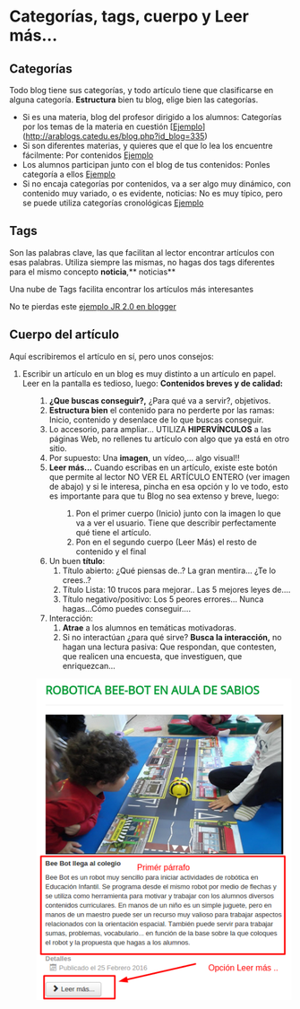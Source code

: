 
# Categorías, tags, cuerpo y Leer más...

## Categorías

Todo blog tiene sus categorías, y todo artículo tiene que clasificarse en alguna categoría. **Estructura** bien tu blog, elige bien las categorías.

- Si es una materia, blog del profesor dirigido a los alumnos: Categorías por los temas de la materia en cuestión [[Ejemplo](http://englishjoinsus.blogspot.com.es/)](http://arablogs.catedu.es/blog.php?id_blog=335)
- Si son diferentes materias, y quieres que el que lo lea los encuentre fácilmente: Por contenidos [Ejemplo](http://arablogs.catedu.es/blog.php?id_blog=702)
- Los alumnos participan junto con el blog de tus contenidos: Ponles categoría a ellos [Ejemplo](http://arablogs.catedu.es/blog.php?id_blog=2544)
- Si no encaja categorías por contenidos, va a ser algo muy dinámico, con contenido muy variado, o es evidente, noticias: No es muy típico, pero se puede utiliza categorías cronológicas [Ejemplo](http://arablogs.catedu.es/blog.php?id_blog=1194)

## Tags

Son las palabras clave, las que facilitan al lector encontrar artículos con esas palabras. Utiliza siempre las mismas, no hagas dos tags diferentes para el mismo concepto **noticia**,** noticias**

Una nube de Tags facilita encontrar los artículos más interesantes

No te pierdas este [ejemplo JR 2.0 en blogger](http://jr2punto0.blogspot.com.es/)

## Cuerpo del artículo

Aquí escribiremos el artículo en sí, pero unos consejos:


1. Escribir un artículo en un blog es muy distinto a un artículo en papel. Leer en la pantalla es tedioso, luego: **Contenidos breves y de calidad:**<ol>
    1. **¿Que buscas conseguir?,** ¿Para qué va a servir?, objetivos.
    1. **Estructura bien** el contenido para no perderte por las ramas: Inicio, contenido y desenlace de lo que buscas conseguir.
    1. Lo accesorio, para ampliar... UTILIZA **HIPERVÍNCULOS** a las páginas Web, no rellenes tu artículo con algo que ya está en otro sitio.
    1. Por supuesto: Una **imagen**, un vídeo,... algo visual!!
    1. **Leer más...** Cuando escribas en un artículo, existe este botón que permite al lector NO VER EL ARTÍCULO ENTERO (ver imagen de abajo) y si le interesa, pincha en esa opción y lo ve todo, esto es importante para que tu Blog no sea extenso y breve, luego:<ol>
        1. Pon el primer cuerpo (Inicio) junto con la imagen lo que va a ver el usuario. Tiene que describir perfectamente qué tiene el artículo.
        1. Pon en el segundo cuerpo (Leer Más) el resto de contenido y el final
2. Un buen **título**:
    1. Título abierto: ¿Qué piensas de..? La gran mentira... ¿Te lo crees..?
    1. Título Lista: 10 trucos para mejorar.. Las 5 mejores leyes de....
    1. Título negativo/positivo: Los 5 peores errores... Nunca hagas...Cómo puedes conseguir....
3. Interacción:
    1. **Atrae** a los alumnos en temáticas motivadoras.
    1. Si no interactúan ¿para qué sirve? **Busca la interacción,** no hagan una lectura pasiva: Que respondan, que contesten, que realicen una encuesta, que investiguen, que enriquezcan...

![](img/seUnio.png)

